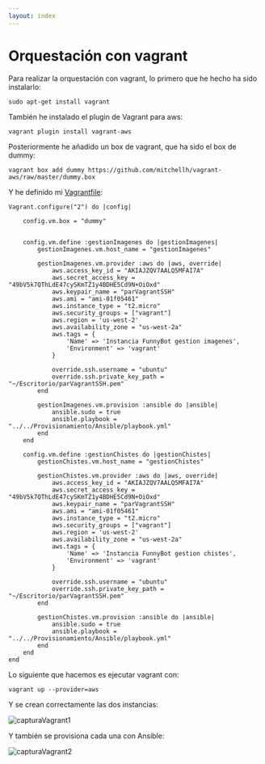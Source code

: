 ```yaml
---
layout: index
---
```


# Orquestación con vagrant

Para realizar la orquestación con vagrant, lo primero que he hecho ha sido instalarlo:

```
sudo apt-get install vagrant

```

También he instalado el plugin de Vagrant para aws:

```
vagrant plugin install vagrant-aws
```

Posteriormente he añadido un box de vagrant, que ha sido el box de dummy:

```
vagrant box add dummy https://github.com/mitchellh/vagrant-aws/raw/master/dummy.box
```

Y he definido mi [Vagrantfile](https://github.com/pedrogazquez/FunnyBot/blob/master/Orquestacion/Vagrant/Vagrantfile):

```
Vagrant.configure("2") do |config|
	
	config.vm.box = "dummy"

		
	config.vm.define :gestionImagenes do |gestionImagenes|
		gestionImagenes.vm.host_name = "gestionImagenes"
			
		gestionImagenes.vm.provider :aws do |aws, override|
			aws.access_key_id = "AKIAJZQV7AALQ5MFAI7A"
			aws.secret_access_key = "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"
			aws.keypair_name = "parVagrantSSH"
			aws.ami = "ami-01f05461"
			aws.instance_type = "t2.micro"
			aws.security_groups = ["vagrant"]
			aws.region = 'us-west-2'
			aws.availability_zone = "us-west-2a" 
			aws.tags = {
				'Name' => 'Instancia FunnyBot gestion imagenes',
				'Environment' => 'vagrant'
			}
			
			override.ssh.username = "ubuntu"
			override.ssh.private_key_path = "~/Escritorio/parVagrantSSH.pem"
		end
		
		gestionImagenes.vm.provision :ansible do |ansible|
			ansible.sudo = true
			ansible.playbook = "../../Provisionamiento/Ansible/playbook.yml"
		end
	end
		
	config.vm.define :gestionChistes do |gestionChistes|
		gestionChistes.vm.host_name = "gestionChistes"
			
		gestionChistes.vm.provider :aws do |aws, override|
			aws.access_key_id = "AKIAJZQV7AALQ5MFAI7A"
			aws.secret_access_key = "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"
			aws.keypair_name = "parVagrantSSH"
			aws.ami = "ami-01f05461"
			aws.instance_type = "t2.micro"
			aws.security_groups = ["vagrant"]
			aws.region = 'us-west-2'
			aws.availability_zone = "us-west-2a"
			aws.tags = {
				'Name' => 'Instancia FunnyBot gestion chistes',
				'Environment' => 'vagrant'
			}
			 
			override.ssh.username = "ubuntu"
			override.ssh.private_key_path = "~/Escritorio/parVagrantSSH.pem"
		end
		
		gestionChistes.vm.provision :ansible do |ansible|
			ansible.sudo = true
			ansible.playbook = "../../Provisionamiento/Ansible/playbook.yml"
		end
	end
end

```

Lo siguiente que hacemos es ejecutar vagrant con:

```
vagrant up --provider=aws
```

Y se crean correctamente las dos instancias:

![capturaVagrant1](http://i1042.photobucket.com/albums/b422/Pedro_Gazquez_Navarrete/dosMaquinasFunc_zpsr2c9irsq.png)

Y también se provisiona cada una con Ansible:

![capturaVagrant2](http://i1042.photobucket.com/albums/b422/Pedro_Gazquez_Navarrete/ejecuPlayBooks_zps9wwxjjxd.png)
